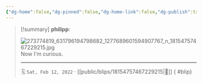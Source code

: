```yaml
---
{"dg-home":false,"dg-pinned":false,"dg-home-link":false,"dg-publish":true,"type":"blip","disabled rules":["yaml-title","yaml-title-alias","file-name-heading"],"title":"philipp on instagram @ 2022-02-12","created-date":"2022-02-12T08:54:00","updated-date":"2025-05-02T17:43:08","dg-path":"blips/18154757467229215.md","permalink":"/blips/18154757467229215/","dgPassFrontmatter":true,"created":"2022-02-12T08:54:00","updated":"2025-05-02T17:43:08"}
---
```


> [!summary] **philipp**:
>
> ![273774819_631796194798682_1277689601594907767_n_18154757467229215.jpg](/img/user/attachments/273774819_631796194798682_1277689601594907767_n_18154757467229215.jpg)
> Now I'm curious.
> - - -
>
> 🗓️ `Sat, Feb 12, 2022` · [[public/blips/18154757467229215\|🔗]]
{ #blip}

